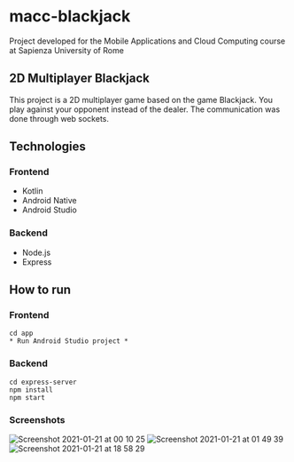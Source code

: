 # macc-blackjack

Project developed for the Mobile Applications and Cloud Computing course at Sapienza University of Rome

## 2D Multiplayer Blackjack
This project is a 2D multiplayer game based on the game Blackjack. You play against your opponent instead of the dealer.
The communication was done through web sockets.

## Technologies
### Frontend
* Kotlin
* Android Native
* Android Studio

### Backend
* Node.js
* Express

## How to run
### Frontend
```
cd app
* Run Android Studio project * 
```

### Backend
```
cd express-server
npm install
npm start
```


### Screenshots
![Screenshot 2021-01-21 at 00 10 25](https://user-images.githubusercontent.com/25825387/113020038-1dfba200-917a-11eb-987f-538ba8467cbc.png)
![Screenshot 2021-01-21 at 01 49 39](https://user-images.githubusercontent.com/25825387/113020226-4c797d00-917a-11eb-8411-9ac0de88c668.png)
![Screenshot 2021-01-21 at 18 58 29](https://user-images.githubusercontent.com/25825387/113020152-3966ad00-917a-11eb-904d-2cfe228368fe.png)
